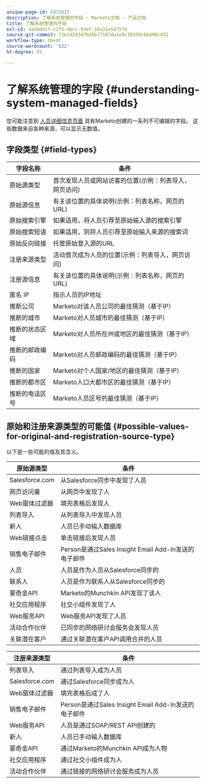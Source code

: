 ```yaml
---
unique-page-id: 5472615
description: 了解系统管理的字段 — Marketo文档 — 产品文档
title: 了解系统管理的字段
exl-id: 4a58d41f-c2f5-4bcc-93ef-10a31e5475fd
source-git-commit: 72e1d29347bd5b77107da1e9c30169cb6490c432
workflow-type: tm+mt
source-wordcount: '522'
ht-degree: 5%

---
```


# 了解系统管理的字段 {#understanding-system-managed-fields}

您可能注意到 [人员详细信息页面](/help/marketo/product-docs/core-marketo-concepts/smart-lists-and-static-lists/managing-people-in-smart-lists/using-the-person-detail-page.md) 具有Marketo创建的一系列不可编辑的字段。 这些数据来自各种来源，可以显示无数值。

## 字段类型 {#field-types}

| **字段名称** | **条件** |
|---|---|
| 原始源类型 | 首次发现人员或网站访客的位置(示例：列表导入，网页访问) |
| 原始源信息 | 有关该位置的具体说明(示例：列表名称，网页的URL) |
| 原始搜索引擎 | 如果适用，将人员引荐至原始输入源的搜索引擎 |
| 原始搜索短语 | 如果适用，则将人员引荐至原始输入来源的搜索词 |
| 原始反向链接 | 托管原始登入源的URL |
| 注册来源类型 | 活动首次成为人员的位置(示例：列表导入，网页访问) |
| 注册源信息 | 有关该位置的具体说明(示例：列表名称，网页的URL) |
| 匿名 IP | 指示人员的IP地址 |
| 推断公司 | Marketo对该人员公司的最佳猜测（基于IP） |
| 推断的城市 | Marketo对人员城市的最佳猜测（基于IP） |
| 推断的状态区域 | Marketo对人员所在州或地区的最佳猜测（基于IP） |
| 推断的邮政编码 | Marketo对人员邮政编码的最佳猜测（基于IP） |
| 推断的国家 | Marketo对个人国家/地区的最佳猜测（基于IP） |
| 推断的都市区 | Marketo人口大都市区的最佳猜测（基于IP） |
| 推断的电话区号 | Marketo人员区号的最佳猜测（基于IP） |

## 原始和注册来源类型的可能值 {#possible-values-for-original-and-registration-source-type}

以下是一些可能的值及其含义。

| **原始源类型** | **条件** |
|---|---|
| Salesforce.com | 从Salesforce同步中发现了人员 |
| 网页访问量 | 从网页中发现了人 |
| Web窗体过滤器 | 填完表格后发现人 |
| 列表导入 | 从列表导入中发现人员 |
| 新人 | 人员已手动输入数据库 |
| Web链接点击 | 单击链接后发现人员 |
| 销售电子邮件 | Person是通过Sales Insight Email Add-In发送的电子邮件 |
| 人员 | 人员是作为人员从Salesforce同步的 |
| 联系人 | 人员是作为联系人从Salesforce同步的 |
| 蒙奇金API | Marketo的Munchkin API发现了该人 |
| 社交应用程序 | 社交小组件发现了人 |
| Web服务API | Web服务API发现了人员 |
| 活动合作伙伴 | 已同步的网络研讨会服务会发现人员 |
| 关联潜在客户 | 通过关联潜在客户API调用合并的人员 |

| **注册来源类型** | **条件** |
|---|---|
| 列表导入 | 通过列表导入成为人员 |
| Salesforce.com | 通过Salesforce同步成为人 |
| Web窗体过滤器 | 填完表格后成了人 |
| 销售电子邮件 | Person是通过Sales Insight Email Add-In发送的电子邮件 |
| Web服务API | 人员是通过SOAP/REST API创建的 |
| 新人 | 人员已手动输入数据库 |
| 蒙奇金API | 通过Marketo的Munchkin API成为人物 |
| 社交应用程序 | 通过社交小组件成为人 |
| 活动合作伙伴 | 通过链接的网络研讨会服务成为人员 |
